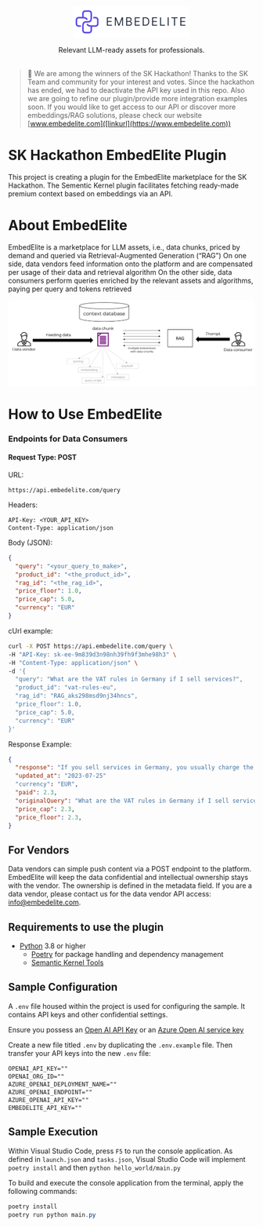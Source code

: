 
<div align="center">
  <a href="https://www.embedelite.com/">
    <img src="content/logo.png" alt="Logo" width="238">
  </a> 
</div>

<p align="center">
    Relevant LLM-ready assets for professionals. <br/>

<br>

> 🥳 We are among the winners of the SK Hackathon! Thanks to the SK Team and community for your interest and votes. Since the hackathon has ended, we had to deactivate the API key used in this repo. Also we are going to refine our plugin/provide more integration examples soon. If you would like to get access to our API or discover more embeddings/RAG solutions, please check our website [www.embedelite.com]([linkurl](https://www.embedelite.com))


# SK Hackathon EmbedElite Plugin

This project is creating a plugin for the EmbedElite marketplace for the SK Hackathon. The Sementic Kernel plugin facilitates fetching ready-made premium context based on embeddings via an API.


# About EmbedElite

EmbedElite is a marketplace for LLM assets, i.e., data chunks, priced by demand and queried via Retrieval-Augmented Generation (“RAG”)
On one side, data vendors feed information onto the platform and are compensated per usage of their data and retrieval algorithm
On the other side, data consumers perform queries enriched by the relevant assets and algorithms, paying per query and tokens retrieved

![](content/image1.png)

# How to Use EmbedElite

### Endpoints for Data Consumers

#### Request Type: POST

URL:

```http request
https://api.embedelite.com/query
```

Headers:

```http request
API-Key: <YOUR_API_KEY>
Content-Type: application/json
```

Body (JSON):

```json
{
  "query": "<your_query_to_make>",
  "product_id": "<the_product_id>",
  "rag_id": "<the_rag_id>",
  "price_floor": 1.0,
  "price_cap": 5.0,
  "currency": "EUR"
}
```
cUrl example:
```bash
curl -X POST https://api.embedelite.com/query \
-H "API-Key: sk-ee-9m839d3n98nh39fh9f3mhe98h3" \
-H "Content-Type: application/json" \
-d '{
  "query": "What are the VAT rules in Germany if I sell services?",
  "product_id": "vat-rules-eu",
  "rag_id": "RAG_aks298msd9nj34hncs",
  "price_floor": 1.0,
  "price_cap": 5.0,
  "currency": "EUR"
}'
```

Response Example:
```json
{
  "response": "If you sell services in Germany, you usually charge the German VAT rate of 19%. However, there are exceptions for broadcasting, telecommunication, and electronically-supplied services, which must be charged at the VAT rate of the customer's country. If your customer is in another EU country, your invoice must contain specific information, such as the customer's name and address, the date of the invoice, the VAT rate, and the total amount including VAT. If your customer is outside the European Union, you must not charge VAT.",
  "updated_at": "2023-07-25"
  "currency": "EUR",
  "paid": 2.3,
  "originalQuery": "What are the VAT rules in Germany if I sell services?",
  "price_cap": 2.3,
  "price_floor": 2.3,
}
```

## For Vendors

Data vendors can simple push content via a POST endpoint to the platform. EmbedElite will keep the data confidential and intellectual ownership stays with the vendor. The ownership is defined in the metadata field. If you are a data vendor, please contact us for the data vendor API access: info@embedelite.com.


## Requirements to use the plugin

- [Python](https://www.python.org/downloads/) 3.8 or higher
  - [Poetry](https://python-poetry.org/) for package handling and dependency management
  - [Semantic Kernel Tools](https://marketplace.visualstudio.com/items?itemName=ms-semantic-kernel.semantic-kernel)

## Sample Configuration

A `.env` file housed within the project is used for configuring the sample. It contains API keys and other confidential settings.

Ensure you possess an
[Open AI API Key](https://openai.com/api/) or an
[Azure Open AI service key](https://learn.microsoft.com/azure/cognitive-services/openai/quickstart?pivots=rest-api)

Create a new file titled `.env` by duplicating the `.env.example` file. Then transfer your API keys into the new `.env` file:

```
OPENAI_API_KEY=""
OPENAI_ORG_ID=""
AZURE_OPENAI_DEPLOYMENT_NAME=""
AZURE_OPENAI_ENDPOINT=""
AZURE_OPENAI_API_KEY=""
EMBEDELITE_API_KEY=""
```

## Sample Execution

Within Visual Studio Code, press `F5` to run the console application. As defined in `launch.json` and `tasks.json`, Visual Studio Code will implement `poetry install` and then `python hello_world/main.py`

To build and execute the console application from the terminal, apply the following commands:

```powershell
poetry install
poetry run python main.py
```
